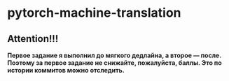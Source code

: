 # pytorch-machine-translation

## Attention!!!
**Первое задание я выполнил до мягкого дедлайна, а второе — после. Поэтому за первое задание не снижайте, пожалуйста, баллы. Это по истории коммитов можно отследить.**